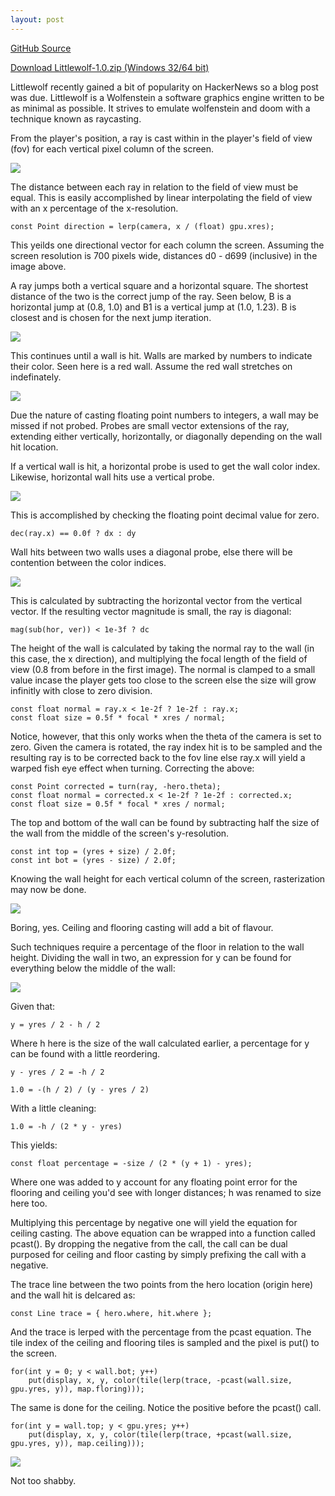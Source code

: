 ```yaml
---
layout: post
---
```


[GitHub Source](https://github.com/glouw/littlewolf)

[Download Littlewolf-1.0.zip (Windows 32/64 bit)](https://github.com/glouw/littlewolf/releases/download/littlewolf-1.0/littlewolf-1.0.zip)

Littlewolf recently gained a bit of popularity on HackerNews so a blog post was due.
Littlewolf is a Wolfenstein a software graphics engine written to be as minimal as possible. It strives to emulate
wolfenstein and doom with a technique known as raycasting.

From the player's position, a ray is cast within in the player's field of view (fov) for each vertical pixel column of the screen.

![](/images/lw/1.PNG)

The distance between each ray in relation to the field of view must be equal. This is easily accomplished by linear
interpolating the field of view with an x percentage of the x-resolution.

    const Point direction = lerp(camera, x / (float) gpu.xres);

This yeilds one directional vector for each column the screen. Assuming the screen resolution is 700 pixels wide,
distances d0 - d699 (inclusive) in the image above.

A ray jumps both a vertical square and a horizontal square. The shortest distance of the two is the correct jump of the ray.
Seen below, B is a horizontal jump at (0.8, 1.0) and B1 is a vertical jump at (1.0, 1.23). B is closest and is chosen
for the next jump iteration.

![](/images/lw/2.PNG)

This continues until a wall is hit. Walls are marked by numbers to indicate their color. Seen here is a red wall.
Assume the red wall stretches on indefinately.

![](/images/lw/3.PNG)

Due the nature of casting floating point numbers to integers, a wall may be missed if not probed.
Probes are small vector extensions of the ray, extending either vertically, horizontally, or diagonally
depending on the wall hit location.

If a vertical wall is hit, a horizontal probe is used to get the wall color index. Likewise, horizontal wall hits use a vertical probe.

![](/images/lw/4.PNG)

This is accomplished by checking the floating point decimal value for zero.

    dec(ray.x) == 0.0f ? dx : dy

Wall hits between two walls uses a diagonal probe, else there will be contention between the color indices.

![](/images/lw/5.PNG)

This is calculated by subtracting the horizontal vector from the vertical vector. If the resulting vector magnitude is small, the ray is diagonal:

    mag(sub(hor, ver)) < 1e-3f ? dc

The height of the wall is calculated by taking the normal ray to the wall (in this case, the x direction), and multiplying the
focal length of the field of view (0.8 from before in the first image). The normal is clamped to a small value incase the player
gets too close to the screen else the size will grow infinitly with close to zero division.

    const float normal = ray.x < 1e-2f ? 1e-2f : ray.x;
    const float size = 0.5f * focal * xres / normal;

Notice, however, that this only works when the theta of the camera is set to zero. Given the camera is rotated,
the ray index hit is to be sampled and the resulting ray is to be corrected back to the fov line else ray.x will yield
a warped fish eye effect when turning. Correcting the above:

    const Point corrected = turn(ray, -hero.theta);
    const float normal = corrected.x < 1e-2f ? 1e-2f : corrected.x;
    const float size = 0.5f * focal * xres / normal;

The top and bottom of the wall can be found by subtracting half the size of the wall from the middle of the screen's y-resolution.

    const int top = (yres + size) / 2.0f;
    const int bot = (yres - size) / 2.0f;

Knowing the wall height for each vertical column of the screen, rasterization may now be done.

![](/images/lw/9.PNG)

Boring, yes. Ceiling and flooring casting will add a bit of flavour.

Such techniques require a percentage of the floor in relation to the wall height. Dividing the wall in two, an expression for y can be
found for everything below the middle of the wall:

![](/images/lw/12.PNG)

Given that:

    y = yres / 2 - h / 2

Where h here is the size of the wall calculated earlier, a percentage for y can be found with a little reordering.

    y - yres / 2 = -h / 2

    1.0 = -(h / 2) / (y - yres / 2)

With a little cleaning:

    1.0 = -h / (2 * y - yres)

This yields:

    const float percentage = -size / (2 * (y + 1) - yres);

Where one was added to y account for any floating point error for the flooring and ceiling you'd see with longer distances; h was renamed to size here too.

Multiplying this percentage by negative one will yield the equation for ceiling casting. The above equation can be wrapped into a function called
pcast(). By dropping the negative from the call, the call can be dual purposed for ceiling and floor casting by simply prefixing the call with a negative.

The trace line between the two points from the hero location (origin here) and the wall hit is delcared as:

    const Line trace = { hero.where, hit.where };

And the trace is lerped with the percentage from the pcast equation. The tile index of the ceiling and flooring tiles is sampled
and the pixel is put() to the screen.

    for(int y = 0; y < wall.bot; y++)
        put(display, x, y, color(tile(lerp(trace, -pcast(wall.size, gpu.yres, y)), map.floring)));

The same is done for the ceiling. Notice the positive before the pcast() call.

    for(int y = wall.top; y < gpu.yres; y++)
        put(display, x, y, color(tile(lerp(trace, +pcast(wall.size, gpu.yres, y)), map.ceiling)));

![](/images/lw/11.PNG)

Not too shabby.

